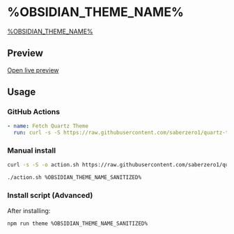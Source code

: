 # %OBSIDIAN_THEME_NAME%

[%OBSIDIAN_THEME_NAME%](%OBSIDIAN_THEME_URL%)

## Preview

[Open live preview](https://quartz-themes.github.io/%OBSIDIAN_THEME_NAME_SANITIZED%/)

## Usage

### GitHub Actions

```yaml
- name: Fetch Quartz Theme
  run: curl -s -S https://raw.githubusercontent.com/saberzero1/quartz-themes/master/action.sh | bash -s -- %OBSIDIAN_THEME_NAME_SANITIZED%
```

### Manual install

```bash
curl -s -S -o action.sh https://raw.githubusercontent.com/saberzero1/quartz-themes/master/action.sh

./action.sh %OBSIDIAN_THEME_NAME_SANITIZED%
```

### Install script (Advanced)

After installing:

```bash
npm run theme %OBSIDIAN_THEME_NAME_SANITIZED%
```
